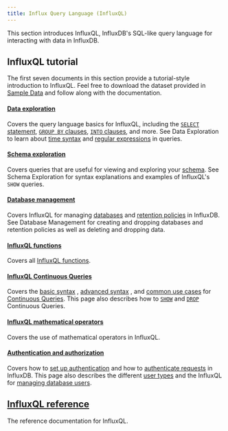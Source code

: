 ```yaml
---
title: Influx Query Language (InfluxQL)
---
```


This section introduces InfluxQL, InfluxDB's SQL-like query language for
interacting with data in InfluxDB.

## InfluxQL tutorial
The first seven documents in this section provide a tutorial-style introduction
to InfluxQL.
Feel free to download the dataset provided in
[Sample Data](/influxdb/v1.5/query_language/data_download/) and follow along
with the documentation.

#### [Data exploration](/influxdb/v1.5/query_language/data_exploration/)

Covers the query language basics for InfluxQL, including the
[`SELECT` statement](/influxdb/v1.5/query_language/data_exploration/#the-basic-select-statement),
[`GROUP BY` clauses](/influxdb/v1.5/query_language/data_exploration/#the-group-by-clause),
[`INTO` clauses](/influxdb/v1.5/query_language/data_exploration/#the-into-clause), and more.
See Data Exploration to learn about
[time syntax](/influxdb/v1.5/query_language/data_exploration/#time-syntax) and
[regular expressions](/influxdb/v1.5/query_language/data_exploration/#regular-expressions) in
queries.

#### [Schema exploration](/influxdb/v1.5/query_language/schema_exploration/)

Covers queries that are useful for viewing and exploring your
[schema](/influxdb/v1.5/concepts/glossary/#schema).
See Schema Exploration for syntax explanations and examples of InfluxQL's `SHOW`
queries.

#### [Database management](/influxdb/v1.5/query_language/database_management/)

Covers InfluxQL for managing
[databases](/influxdb/v1.5/concepts/glossary/#database) and
[retention policies](/influxdb/v1.5/concepts/glossary/#retention-policy-rp) in
InfluxDB.
See Database Management for creating and dropping databases and retention
policies as well as deleting and dropping data.

#### [InfluxQL functions](/influxdb/v1.5/query_language/functions/)

Covers all [InfluxQL functions](/influxdb/v1.5/query_language/functions/).

#### [InfluxQL Continuous Queries](/influxdb/v1.5/query_language/continuous_queries/)

Covers the
[basic syntax](/influxdb/v1.5/query_language/continuous_queries/#basic-syntax)
,
[advanced syntax](/influxdb/v1.5/query_language/continuous_queries/#advanced-syntax)
,
and
[common use cases](/influxdb/v1.5/query_language/continuous_queries/#cq-use-cases)
for
[Continuous Queries](/influxdb/v1.5/concepts/glossary/#continuous-query-cq).
This page also describes how to
[`SHOW`](/influxdb/v1.5/query_language/continuous_queries/#list-cqs) and
[`DROP`](/influxdb/v1.5/query_language/continuous_queries/#delete-cqs)
Continuous Queries.

#### [InfluxQL mathematical operators](/influxdb/v1.5/query_language/math_operators/)

Covers the use of mathematical operators in InfluxQL.

#### [Authentication and authorization](/influxdb/v1.5/query_language/authentication_and_authorization/)

Covers how to
[set up authentication](/influxdb/v1.5/query_language/authentication_and_authorization/#set-up-authentication)
and how to
[authenticate requests](/influxdb/v1.5/query_language/authentication_and_authorization/#authenticating-requests) in InfluxDB.
This page also describes the different
[user types](/influxdb/v1.5/query_language/authentication_and_authorization/#user-types-and-their-privileges) and the InfluxQL for
[managing database users](/influxdb/v1.5/query_language/authentication_and_authorization/#user-management-commands).

## [InfluxQL reference](/influxdb/v1.5/query_language/spec/)

The reference documentation for InfluxQL.
